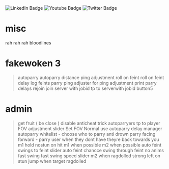 <div id="badges">
  <img src="https://img.shields.io/badge/LinkedIn-blue?style=for-the-badge&logo=linkedin&logoColor=white" alt="LinkedIn Badge"/>
  <img src="https://img.shields.io/badge/YouTube-red?style=for-the-badge&logo=youtube&logoColor=white" alt="Youtube Badge"/>
  <img src="https://img.shields.io/badge/Twitter-blue?style=for-the-badge&logo=twitter&logoColor=white" alt="Twitter Badge"/>
</div>

# misc
rah rah rah
bloodlines


# fakewoken 3
> autoparry
> autoparry distance
> ping adjustment
> roll on feint
> roll on feint delay
> log feints
> parry ping adjuster for ping adjustment
> print parry delays
> rejoin
> join server with jobid
> tp to serverwith jobid button5
  # admin
  > get fruit ( be close )
  > disable anticheat
> trick autoparryers
> tp to player
> FOV adjustment slider
> Set FOV Normal
> use autoparry delay manager
> autoparry whitelist - choose who to parry
> anti drown
> parry facing forward - parry user when they dont have theyre back towards you
> m1 hold
> nostun on hit
> m1 when possible
> m2 when possible
> auto feint
> swings to feint slider
> auto feint chancce
> swing through feint
> no anims
> fast swing
> fast swing speed slider
> m2 when ragdolled
> strong left on stun
> jump when target ragdolled
